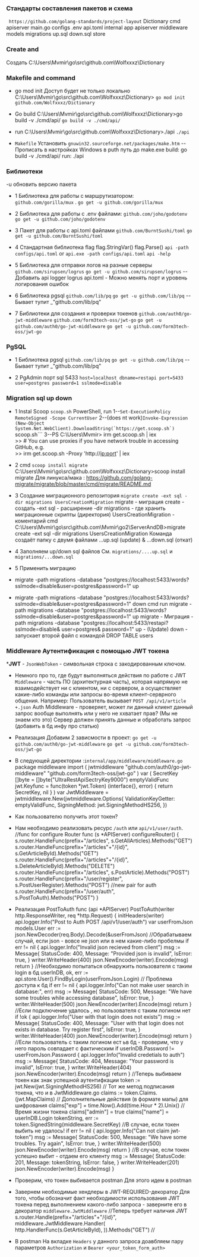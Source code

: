 ### Стандарты составления пакетов и схема
``` https://github.com/golang-standards/project-layout``` 
Dictionary
    cmd
       apiserver
                main.go
    configs
          .env
          api.toml
    internal
        app
           apiserver
           middleware
           models
    migrations
           up.sql
           down.sql
    store

### Create and 
Создать C:\Users\Mvmir\go\src\github.com\Wolfxxxz\Dictionary

### Makefile and command
* go mod init 
   Доступ будет не только локально
C:\Users\Mvmir\go\src\github.com\Wolfxxxz\Dictionary> 
 ```go mod init github.com/Wolfxxxz/Dictionary```

* Go build 
C:\Users\Mvmir\go\src\github.com\Wolfxxxz\Dictionary>go build -v ./cmd/api/
 ```go build -v ./cmd/api/```

* run 
C:\Users\Mvmir\go\src\github.com\Wolfxxxz\Dictionary>./api
 ```./api```

* ```Makefile``` 
Установить ```gnuwin32.sourceforge.net/packages/make.htm```
--Прописать в настройках Windows в puth путь до make.exe
build:
	go build -v ./cmd/api/
run:
	./api

### Библиотеки
-u обновить версию пакета
* 1 Библиотека для работы с маршрутизатором:  ```github.com/gorilla/mux``` . 
```go get -u github.com/gorilla/mux```

* 2 Библиотека для работы с .env файлами:  ```github.com/joho/godotenv```
```go get -u github.com/joho/godotenv```
   
* 3 Пакет для работы с api.toml файлами ```github.com/BurntSushi/toml```
```go get -u github.com/BurntSushi/toml```

* 4 Стандартная библиотека flag
flag.StringVar()
flag.Parse()
 ```api -path configs/api.toml``` or ``api.exe -path configs/api.toml``
 ```api -help```

* 5 Библиотека для отправки логов на разные серверы ```github.com/sirupsen/logrus```
```go get -u github.com/sirupsen/logrus```
--Добавить api logger logrus
api.toml - Можно менять порт и уровень логирования ошибок

* 6 Библиотека pgsql ```github.com/lib/pq```
 ```go get -u github.com/lib/pq```
--Бывает тупит
    _"github.com/lib/pq"

* 7 Библиотеки для создания и проверки токенов ```github.com/auth0/go-jwt-middleware``` ```github.com/form3tech-oss/jwt-go```
 ```go get -u github.com/auth0/go-jwt-middleware```
 ```go get -u github.com/form3tech-oss/jwt-go```

### PgSQL
* 1 Библиотека pgsql ```github.com/lib/pq```
 ```go get -u github.com/lib/pq```
--Бывает тупит
    _"github.com/lib/pq"

* 2 PgAdmin
порт sql 5433 
 ```host=localhost dbname=restapi port=5433 user=postgres password=1 sslmode=disable```

### Migration sql up down
 * 1 Instal Scoop
```scoop.sh```
 PowerShell, run 
1--```Set-ExecutionPolicy RemoteSigned -Scope CurrentUser```
2--(does nt work)```Invoke-Expression (New-Object System.Net.WebClient).DownloadString(`https://get.scoop.sh`)```
scoop.sh```
3--PS C:\Users\Mvmir> irm get.scoop.sh | iex                                                                              
                     >> # You can use proxies if you have network trouble in accessing GitHub, e.g.                                         
                     >> irm get.scoop.sh -Proxy 'http://<ip:port>' | iex
* 2 cmd ```scoop install migrate```
  C:\Users\Mvmir\go\src\github.com\Wolfxxxz\Dictionary>scoop install migrate
 Для линукса/мака : https://github.com/golang-migrate/migrate/blob/master/cmd/migrate/README.md

* 3 Создание миграционного репозитория
 ```migrate create -ext sql -dir migrations UsersCreationMigration```
migrate - миграция
        create - создать
               -ext sql - расширение
                        -dir migrations - где хранить миграционные скрипты (директория)
                                        UsersCreationMigration - коментарий
cmd
C:\Users\Mvmir\go\src\github.com\Mvmir\go2\ServerAndDB>migrate create -ext sql -dir migrations UsersCreationMigration
Команда создаёт папку с двумя файлами ...up.sql (update) & ...down.sql (откат)

* 4 Заполняем up/down sql файлов
 См. ```migrations/....up.sql``` и ```migrations/...down.sql```

* 5 Применить миграцию
* migrate -path migrations -database "postgres://localhost:5433/words?sslmode=disable&user=postgres&password=1" up
* migrate -path migrations -database "postgres://localhost:5433/words?sslmode=disable&user=postgres&password=1" down
cmd run
migrate -path migrations -database "postgres://localhost:5433/words?sslmode=disable&user=postgres&password=1" up
migrate - Миграция
        -path migrations 
                          -database "postgres://localhost:5433/restapi?sslmode=disable&
                                   user=postgres&
                                        password=1" 
                                           up  - (Update)
down - запускает второй файл с командой DROP TABLE users

### Middleware Аутентификация с помощью JWT токена
***JWT** - ```JsonWebToken``` - символьная строка с закодированным ключом.

* Немного про то, где будут выполняться действия по работе с JWT
```Middleware``` - часть ПО (архитектурная часть), которая напрямую не взаимодействует ни с клиентом, ни с сервером, а осуществляет какие-либо команды или запросы во-время клиент-серврного общения.
Например:
 Пользователь вызывает ```POST /api/v1/article +.json``` 
 Auth Middleware - проверяет, может ли данный клиент данный запрос вообще выполнять или у него не ххватает прав? (Мы не знаем кто это)
 Сервер должен принять данные и обработать запрос (добавить в бд инфу про статью)

* Реализация
Добавим 2 зависмости в проект:
 ```go get -u github.com/auth0/go-jwt-middleware```
 ```go get -u github.com/form3tech-oss/jwt-go```

* В следующей директории :```internal/app/middleware/middleware.go```
package middleware
import (
	jwtmiddleware "github.com/auth0/go-jwt-middleware"
	"github.com/form3tech-oss/jwt-go"
)
var (
	SecretKey      []byte      = []byte("UltraRestApiSectryKey9000")
	emptyValidFunc jwt.Keyfunc = func(token *jwt.Token) (interface{}, error) {
		return SecretKey, nil
	}
)
var JwtMiddleware = jwtmiddleware.New(jwtmiddleware.Options{
	ValidationKeyGetter: emptyValidFunc,
	SigningMethod:       jwt.SigningMethodHS256,
})
* Как пользователю получить этот токен?
* Нам необходимо реализовать ресурс ```/auth``` или ```api/v1/user/auth```.
//func for configure Router
func (s *APIServer) configureRouter() {
	s.router.HandleFunc(prefix+"/articles", s.GetAllArticles).Methods("GET")
	s.router.HandleFunc(prefix+"/articles"+"/{id}", s.GetArticleById).Methods("GET")
	s.router.HandleFunc(prefix+"/articles"+"/{id}", s.DeleteArticleById).Methods("DELETE")
	s.router.HandleFunc(prefix+"/articles", s.PostArticle).Methods("POST")
	s.router.HandleFunc(prefix+"/user/register", s.PostUserRegister).Methods("POST")
	//new pair for auth
	s.router.HandleFunc(prefix+"/user/auth", s.PostToAuth).Methods("POST")
}
* Реализация PostToAuth
func (api *APIServer) PostToAuth(writer http.ResponseWriter, req *http.Request) {
	initHeaders(writer)
	api.logger.Info("Post to Auth POST /api/v1/user/auth")
	var userFromJson models.User
	err := json.NewDecoder(req.Body).Decode(&userFromJson)
	//Обрабатываем случай, если json - вовсе не json или в нем какие-либо пробелмы
	if err != nil {
		api.logger.Info("Invalid json recieved from client")
		msg := Message{
			StatusCode: 400,
			Message:    "Provided json is invalid",
			IsError:    true,
		}
		writer.WriteHeader(400)
		json.NewEncoder(writer).Encode(msg)
		return
	}
	//Необходимо попытаться обнаружить пользователя с таким login в бд
	userInDB, ok, err := api.store.User().FindByLogin(userFromJson.Login)
	// Проблема доступа к бд
	if err != nil {
		api.logger.Info("Can not make user search in database:", err)
		msg := Message{
			StatusCode: 500,
			Message:    "We have some troubles while accessing database",
			IsError:    true,
		}
		writer.WriteHeader(500)
		json.NewEncoder(writer).Encode(msg)
		return
	}
	//Если подключение удалось , но пользователя с таким логином нет
	if !ok {
		api.logger.Info("User with that login does not exists")
		msg := Message{
			StatusCode: 400,
			Message:    "User with that login does not exists in database. Try register first",
			IsError:    true,
		}
		writer.WriteHeader(400)
		json.NewEncoder(writer).Encode(msg)
		return
	}
	//Если пользователь с таким логином ест ьв бд - проверим, что у него пароль совпадает с фактическим
	if userInDB.Password != userFromJson.Password {
		api.logger.Info("Invalid credetials to auth")
		msg := Message{
			StatusCode: 404,
			Message:    "Your password is invalid",
			IsError:    true,
		}
		writer.WriteHeader(404)
		json.NewEncoder(writer).Encode(msg)
		return
	}
	//Теперь выбиваем токен как знак успешной аутентифкации
	token := jwt.New(jwt.SigningMethodHS256)             // Тот же метод подписания токена, что и в JwtMiddleware.go
	claims := token.Claims.(jwt.MapClaims)               // Дополнительные действия (в формате мапы) для шифрования
	claims["exp"] = time.Now().Add(time.Hour * 2).Unix() //Время жизни токена
	claims["admin"] = true
	claims["name"] = userInDB.Login
	tokenString, err := token.SignedString(middleware.SecretKey)
	//В случае, если токен выбить не удалось!
	if err != nil {
		api.logger.Info("Can not claim jwt-token")
		msg := Message{
			StatusCode: 500,
			Message:    "We have some troubles. Try again",
			IsError:    true,
		}
		writer.WriteHeader(500)
		json.NewEncoder(writer).Encode(msg)
		return
	}
	//В случае, если токен успешно выбит - отдаем его клиенту
	msg := Message{
		StatusCode: 201,
		Message:    tokenString,
		IsError:    false,
	}
	writer.WriteHeader(201)
	json.NewEncoder(writer).Encode(msg)
}

* Проверим, что токен выбивается postman
Для этого идем в postman

* Завернем необходимые хендлеры в JWT-REQUIRED-декоратор
Для того, чтобы обозначит факт необходимости использования JWT токена перед выполнением какого-либо запроса - заверните его в декоратор ```middleware.JwtMiddleware```
//Теперь требует наличия JWT
	s.router.Handle(prefix+"/articles"+"/{id}", middleware.JwtMiddleware.Handler(
		http.HandlerFunc(s.GetArticleById),
	)).Methods("GET")
	//

* В postman
На вкладке ```Headers``` у данного запроса доавбляем пару параметров
```Authorization``` и ```Bearer <your_token_form_auth>```